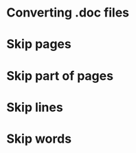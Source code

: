 Converting .doc files
=======

# Skip pages




# Skip part of pages






# Skip lines


# Skip words




